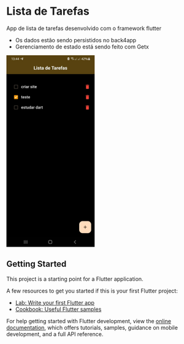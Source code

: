 # Lista de Tarefas

App de lista de tarefas desenvolvido com o framework flutter<br>

- Os dados estão sendo persistidos no back4app
- Gerenciamento de estado está sendo feito com Getx

<img height="500"  src="./print.jpg">


## Getting Started

This project is a starting point for a Flutter application.

A few resources to get you started if this is your first Flutter project:

- [Lab: Write your first Flutter app](https://docs.flutter.dev/get-started/codelab)
- [Cookbook: Useful Flutter samples](https://docs.flutter.dev/cookbook)

For help getting started with Flutter development, view the
[online documentation](https://docs.flutter.dev/), which offers tutorials,
samples, guidance on mobile development, and a full API reference.
